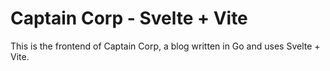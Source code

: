 # Captain Corp - Svelte + Vite

This is the frontend of Captain Corp, a blog written in Go and uses Svelte + Vite.
